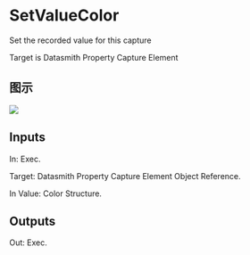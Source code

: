 # SetValueColor

Set the recorded value for this capture

Target is Datasmith Property Capture Element

## 图示

![]($-20221218-18392248.png)

## Inputs

In: Exec.

Target: Datasmith Property Capture Element Object Reference.

In Value: Color Structure.  

## Outputs

Out: Exec.

